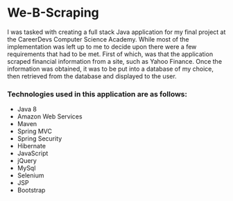 # We-B-Scraping

I was tasked with creating a full stack Java application for my final project at the CareerDevs Computer Science Academy. While most of the implementation was left up to me to decide upon there were a few requirements that had to be met. First of which, was that the application scraped financial information from a site, such as Yahoo Finance. Once the information was obtained, it was to be put into a database of my choice, then retrieved from the database and displayed to the user.

### Technologies used in this application are as follows:

* Java 8
* Amazon Web Services
* Maven
* Spring MVC
* Spring Security
* Hibernate
* JavaScript
* jQuery
* MySql
* Selenium
* JSP
* Bootstrap

